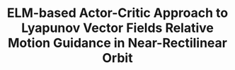 ---
title: "ELM-based Actor-Critic Approach to Lyapunov Vector Fields Relative Motion Guidance in Near-Rectilinear Orbit"
excerpt_separator: "<!--more-->"
categories:
  - Reinforcement Learning
tags:
  - RL
  - Relative Motion
  - Lyapunov Vector Fields
published: true
---